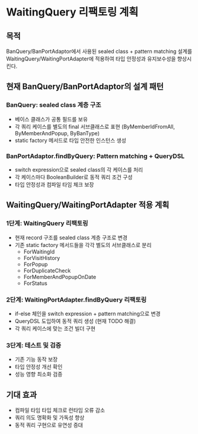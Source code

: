 # WaitingQuery 리팩토링 계획

## 목적
BanQuery/BanPortAdaptor에서 사용된 sealed class + pattern matching 설계를 WaitingQuery/WaitingPortAdapter에 적용하여 타입 안정성과 유지보수성을 향상시킨다.

## 현재 BanQuery/BanPortAdaptor의 설계 패턴

### BanQuery: sealed class 계층 구조
- 베이스 클래스가 공통 필드를 보유
- 각 쿼리 케이스를 별도의 final 서브클래스로 표현 (ByMemberIdFromAll, ByMemberAndPopup, ByBanType)
- static factory 메서드로 타입 안전한 인스턴스 생성

### BanPortAdaptor.findByQuery: Pattern matching + QueryDSL
- switch expression으로 sealed class의 각 케이스를 처리
- 각 케이스마다 BooleanBuilder로 동적 쿼리 조건 구성
- 타입 안정성과 컴파일 타임 체크 보장

## WaitingQuery/WaitingPortAdapter 적용 계획

### 1단계: WaitingQuery 리팩토링
- 현재 record 구조를 sealed class 계층 구조로 변경
- 기존 static factory 메서드들을 각각 별도의 서브클래스로 분리
  - ForWaitingId
  - ForVisitHistory
  - ForPopup
  - ForDuplicateCheck
  - ForMemberAndPopupOnDate
  - ForStatus

### 2단계: WaitingPortAdapter.findByQuery 리팩토링
- if-else 체인을 switch expression + pattern matching으로 변경
- QueryDSL 도입하여 동적 쿼리 생성 (현재 TODO 해결)
- 각 쿼리 케이스에 맞는 조건 빌더 구현

### 3단계: 테스트 및 검증
- 기존 기능 동작 보장
- 타입 안정성 개선 확인
- 성능 영향 최소화 검증

## 기대 효과
- 컴파일 타임 타입 체크로 런타임 오류 감소
- 쿼리 의도 명확화 및 가독성 향상
- 동적 쿼리 구현으로 유연성 증대

